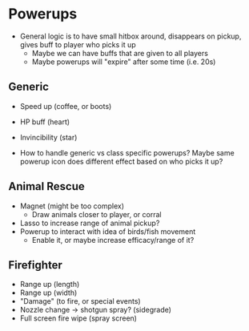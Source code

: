 # Powerups
- General logic is to have small hitbox around, disappears on pickup, gives buff to player who picks it up
    - Maybe we can have buffs that are given to all players
    - Maybe powerups will "expire" after some time (i.e. 20s)


## Generic
- Speed up (coffee, or boots)
- HP buff (heart)
- Invincibility (star)

- How to handle generic vs class specific powerups? Maybe same powerup icon does different effect based on who picks it up?

## Animal Rescue
- Magnet (might be too complex)
    - Draw animals closer to player, or corral
- Lasso to increase range of animal pickup?
- Powerup to interact with idea of birds/fish movement
    - Enable it, or maybe increase efficacy/range of it?

## Firefighter
- Range up (length)
- Range up (width)
- "Damage" (to fire, or special events)
- Nozzle change -> shotgun spray? (sidegrade)
- Full screen fire wipe (spray screen)
